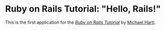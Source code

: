 # Ruby on Rails Tutorial: "Hello, Rails!"

This is the first application for the 
[*Ruby on Rails Tutorial*](https://www.railstutorial.org/)
by [Michael Hartl](https://www.michaelhartl.com/).